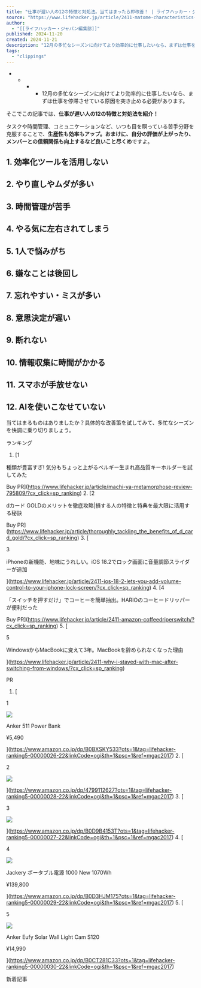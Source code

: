 ```yaml
---
title: "仕事が遅い人の12の特徴と対処法。当てはまったら即改善！ | ライフハッカー・ジャパン"
source: "https://www.lifehacker.jp/article/2411-matome-characteristics-of-slow-workers/"
author:
  - "[[ライフハッカー・ジャパン編集部]]"
published: 2024-11-20
created: 2024-11-21
description: "12月の多忙なシーズンに向けてより効率的に仕事したいなら、まずは仕事を停滞させている原因を突き止める必要があります。そこでこの記事では、仕事が遅い人の12の特徴と対処法を紹介します。"
tags:
  - "clippings"
---
```

- - - - 12月の多忙なシーズンに向けてより効率的に仕事したいなら、まずは仕事を停滞させている原因を突き止める必要があります。

そこでこの記事では、**仕事が遅い人の12の特徴と対処法を紹介！**

タスクや時間管理、コミュニケーションなど、いつも目を瞑っている苦手分野を克服することで、**生産性も効率もアップ。おまけに、自分の評価が上がったり、メンバーとの信頼関係も向上するなど良いこと尽くめ**ですよ。

## 1\. 効率化ツールを活用しない

## 2\. やり直しやムダが多い

## 3\. 時間管理が苦手

## 4\. やる気に左右されてしまう

## 5\. 1人で悩みがち

## 6\. 嫌なことは後回し

## 7\. 忘れやすい・ミスが多い

## 8\. 意思決定が遅い

## 9\. 断れない

## 10\. 情報収集に時間がかかる

## 11\. スマホが手放せない

## 12\. AIを使いこなせていない

当てはまるものはありましたか？具体的な改善策を試してみて、多忙なシーズンを快調に乗り切りましょう。

ランキング

1. [1

種類が豊富すぎ! 気分もちょっと上がるベルギー生まれ高品質キーホルダーを試してみた

Buy PR](https://www.lifehacker.jp/article/machi-ya-metamorphose-review-795809/?cx_click=sp_ranking)
2. [2

dカード GOLDのメリットを徹底攻略|損する人の特徴と特典を最大限に活用する秘訣

Buy PR](https://www.lifehacker.jp/article/thoroughly_tackling_the_benefits_of_d_card_gold/?cx_click=sp_ranking)
3. [

3

iPhoneの新機能、地味にうれしい。iOS 18.2でロック画面に音量調節スライダーが追加

](https://www.lifehacker.jp/article/2411-ios-18-2-lets-you-add-volume-control-to-your-iphone-lock-screen/?cx_click=sp_ranking)
4. [4

「スイッチを押すだけ」でコーヒーを簡単抽出。HARIOのコーヒードリッパーが便利だった

Buy PR](https://www.lifehacker.jp/article/2411-amazon-coffeedriperswitch/?cx_click=sp_ranking)
5. [

5

WindowsからMacBookに変えて3年。MacBookを辞められなくなった理由

](https://www.lifehacker.jp/article/2411-why-i-stayed-with-mac-after-switching-from-windows/?cx_click=sp_ranking)

PR

1. [

1

![](https://m.media-amazon.com/images/I/41JBU1qSImL._AC_SL1500_.jpg)

Anker 511 Power Bank

¥5,490

](https://www.amazon.co.jp/dp/B0BXSKY533?ots=1&tag=lifehacker-ranking5-00000026-22&linkCode=ogi&th=1&psc=1&ref=mgac2017)
2. [

2

![](https://m.media-amazon.com/images/I/71kKXJXrppL._SL1500_.jpg)

](https://www.amazon.co.jp/dp/4799112627?ots=1&tag=lifehacker-ranking5-00000028-22&linkCode=ogi&th=1&psc=1&ref=mgac2017)
3. [

3

![](https://m.media-amazon.com/images/I/41yz+3z7hsL._AC_SL1080_.jpg)

](https://www.amazon.co.jp/dp/B0D9B4153T?ots=1&tag=lifehacker-ranking5-00000027-22&linkCode=ogi&th=1&psc=1&ref=mgac2017)
4. [

4

![](https://m.media-amazon.com/images/I/61s-d9M1W7L._AC_SL1500_.jpg)

Jackery ポータブル電源 1000 New 1070Wh

¥139,800

](https://www.amazon.co.jp/dp/B0D3HJM175?ots=1&tag=lifehacker-ranking5-00000029-22&linkCode=ogi&th=1&psc=1&ref=mgac2017)
5. [

5

![](https://m.media-amazon.com/images/I/51s-XCAv+qL._AC_SL1500_.jpg)

Anker Eufy Solar Wall Light Cam S120

¥14,990

](https://www.amazon.co.jp/dp/B0CT281C33?ots=1&tag=lifehacker-ranking5-00000030-22&linkCode=ogi&th=1&psc=1&ref=mgac2017)

新着記事